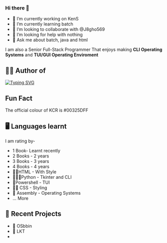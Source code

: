 ### Hi there 👋

- 🔭 I’m currently working on KenS
- 🌱 I’m currently learning batch
- 👯 I’m looking to collaborate with @J8gho569
- 🤔 I’m looking for help with nothing
- 💬 Ask me about batch, java and html

I am also a Senior Full-Stack Programmer That enjoys making **CLI Operating Systems** and **TUI/GUI Operating Enviroment**

## 🧍‍♂️ Author of
[![Typing SVG](https://readme-typing-svg.demolab.com?font=Fira+Code&pause=1000&color=00325D&width=435&lines=KCR+SOFT)](https://git.io/typing-svg)

## Fun Fact
The official colour of KCR is #00325DFF

## 🖥 Languages learnt
I am rating by-
- 1 Book- Learnt recently
- 2 Books - 2 years
- 3 Books - 3 years
- 4 Books - 4 years
- 📗📗HTML - With Style
- 📗📗📗Python - Tkinter and CLI
- 📗Powershell - TUI
- 📗📗 CSS - Styling
- 📗 Assembly - Operating Systems
- ... More
## 📜 Recent Projects
- 💾 OSbbin
- 📒 LKT
- 
